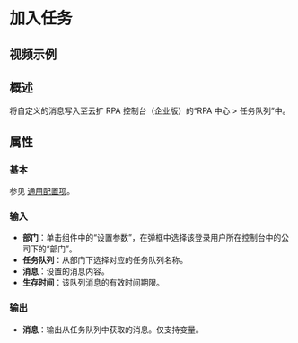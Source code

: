 # 加入任务

## 视频示例

## 概述

将自定义的消息写入至云扩 RPA 控制台（企业版）的“RPA 中心 > 任务队列”中。

## 属性

### 基本

参见 [通用配置项](../Appendix/CommonConfigurationItems.md)。

### 输入

- **部门**：单击组件中的“设置参数”，在弹框中选择该登录用户所在控制台中的公司下的“部门”。
- **任务队列**：从部门下选择对应的任务队列名称。
- **消息**：设置的消息内容。
- **生存时间**：该队列消息的有效时间期限。

### 输出

- **消息**：输出从任务队列中获取的消息。仅支持变量。
